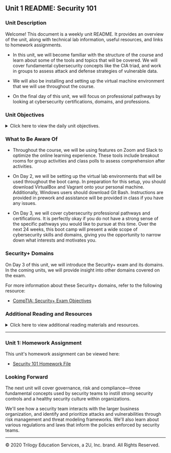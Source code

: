 ## Unit 1 README: Security 101

### Unit Description

Welcome! This document is a weekly unit README. It provides an overview of the unit, along with technical lab information, useful resources, and links to homework assignments. 

- In this unit, we will become familiar with the structure of the course and learn about some of the tools and topics that will be covered. We will cover fundamental cybersecurity concepts like the CIA triad, and work in groups to assess attack and defense strategies of vulnerable data. 

- We will also be installing and setting up the virtual machine environment that we will use throughout the course. 

- On the final day of this unit, we will focus on professional pathways by looking at cybersecurity certifications, domains, and professions.


### Unit Objectives 

<details>
    <summary>Click here to view the daily unit objectives.</summary>

  <br>

- **Day 1:** The Cybersecurity Mindset

    - Explain the course structure and general direction of the program.

    - Recognize the high-level security strategies and tools that will be covered in class.

    - Define cybersecurity as the assessment of threats and the mitigation of risk.

    - Articulate a clear definition of the CIA triad and its elements.


- **Day 2:** Attacking and Defending

    - List different types of user, web, server, and database cybersecurity attacks.

    - Identify risk mitigation plan frameworks for user, web, server, and database cybersecurity attacks.

    - Set up a virtual machine lab environment that you will use throughout the course.


- **Day 3:** Surveying the Cyberspace

    - Articulate roles and career pathways within the cybersecurity space.

    - Explain the landscape of certifications available to security professionals.

    - Articulate what the Security+ exam is and which infosec pathways benefit from the certification.


</details>


### What to Be Aware Of

- Throughout the course, we will be using features on Zoom and Slack to optimize the online learning experience. These tools include breakout rooms for group activities and class polls to assess comprehension after activities. 

- On Day 2, we will be setting up the virtual lab environments that will be used throughout the boot camp. In preparation for this setup, you should download VirtualBox and Vagrant onto your personal machine. Additionally, Windows users should download Git Bash. Instructions are provided in prework and assistance will be provided in class if you have any issues. 

- On Day 3, we will cover cybersecurity professional pathways and certifications. It is perfectly okay if you do not have a strong sense of the specific pathways you would like to pursue at this time. Over the next 24 weeks, this boot camp will present a wide scope of cybersecurity skills and domains, giving you the opportunity to narrow down what interests and motivates you.


### Security+ Domains

On Day 3 of this unit, we will introduce the Security+ exam and its domains. In the coming units, we will provide insight into other domains covered on the exam. 

For more information about these Security+ domains, refer to the following resource: 
- [CompTIA: Security+ Exam Objectives](https://www.comptia.jp/pdf/Security%2B%20SY0-501%20Exam%20Objectives.pdf)


### Additional Reading and Resources

<details> 
<summary> Click here to view additional reading materials and resources. </summary>
</br>

These resources are provided as optional, recommended resources to supplement the concepts covered in this unit. 

- :books: [bsi: Glossary of Cybersecurity Terms](https://www.bsigroup.com/en-GB/Cyber-Security/Glossary-of-cyber-security-terms/)



- **Day 1 Resources**

    - [Overview of the Course Lab Environment](https://docs.google.com/document/d/1SGzZHWmxZY76cGzYzOhGsmmuOeVAH2nvQDQY3r9PGXw/edit)
 
- **Day 2 Resources**

    - [Cisco: What Are the Most Common Cyber Attacks?](https://www.cisco.com/c/en/us/products/security/common-cyberattacks.html)


- **Day 3 Resources**

    - [Cyber Seek: Cybersecurity Career Pathway](https://www.cyberseek.org/pathway.html)

    - [Wikipedia: Computer Security Certifications](https://en.wikipedia.org/wiki/List_of_computer_security_certifications)


</details>

---

### Unit 1: Homework Assignment

This unit's homework assignment can be viewed here: 

- [Security 101 Homework File](../../2-Homework/01-Cybersecurity-101)


### Looking Forward 

The next unit will cover governance, risk and compliance—three fundamental concepts used by security teams to instill strong security controls and a healthy security culture within organizations. 

We'll see how a security team interacts with the larger business organization, and identify and prioritize attacks and vulnerabilities through risk management and threat modeling frameworks. We'll also learn about various regulations and laws that inform the policies enforced by security teams. 


---


© 2020 Trilogy Education Services, a 2U, Inc. brand. All Rights Reserved.    
